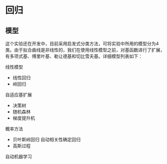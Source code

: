 # 回归

## 模型
这个实验还在开发中，目前采用启发式分类方法，可将实验中所用的模型分为4类。由于拟合曲线是非线性的，我们在使用线性模型之前，对基函数进行了扩展，有多项式基、傅里叶基、勒让德基和切比雪夫基。详细模型列表如下：

线性模型
- 线性回归
- 岭回归

自适应基扩展
- 决策树
- 随机森林
- 梯度提升机

概率方法
- 贝叶斯岭回归
 自动相关性确定回归
- 高斯过程

自动机器学习
